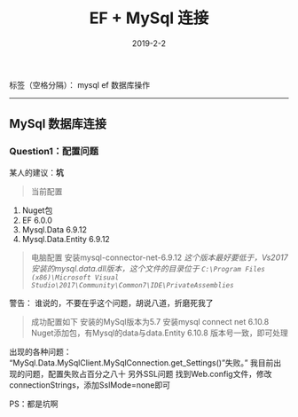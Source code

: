 ﻿---
title: EF + MySql 连接
date: 2019-2-2
categories:
- .Net
tags:
- EF
- Mysql
---

标签（空格分隔）： mysql ef 数据库操作

---
## MySql 数据库连接

### Question1：配置问题</h3>

某人的建议：**坑**
>当前配置
1. Nuget包
2. EF 6.0.0
3. Mysql.Data 6.9.12
4. Mysql.Data.Entity 6.9.12

>电脑配置
 安装mysql-connector-net-6.9.12
 *这个版本最好要低于，Vs2017安装的mysql.data.dll版本，这个文件的目录位于
 `C:\Program Files (x86)\Microsoft Visual Studio\2017\Community\Common7\IDE\PrivateAssemblies`*

警告： 谁说的，不要在乎这个问题，胡说八道，折磨死我了


> 成功配置如下
> 安装的MySql版本为5.7
> 安装mysql connect net 6.10.8
> Nuget添加包，有Mysql的data与data.Entity 6.10.8
版本号一致，即可处理


出现的各种问题：
“MySql.Data.MySqlClient.MySqlConnection.get_Settings()”失败。”
我目前出现的问题，配置失败占百分之八十
另外SSL问题
找到Web.config文件，修改connectionStrings，添加SslMode=none即可

PS：都是坑啊
